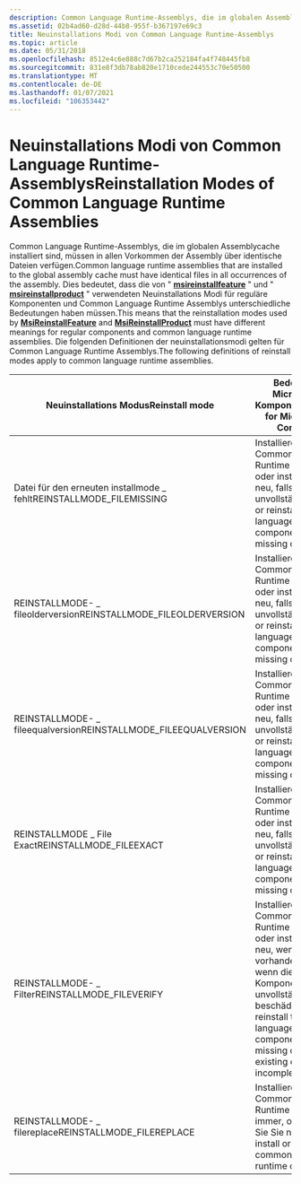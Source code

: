 ```yaml
---
description: Common Language Runtime-Assemblys, die im globalen Assemblycache installiert sind, müssen in allen Vorkommen der Assembly über identische Dateien verfügen.
ms.assetid: 02b4ad60-d28d-44b8-955f-b367197e69c3
title: Neuinstallations Modi von Common Language Runtime-Assemblys
ms.topic: article
ms.date: 05/31/2018
ms.openlocfilehash: 8512e4c6e888c7d67b2ca252184fa4f748445fb8
ms.sourcegitcommit: 831e8f3db78ab820e1710cede244553c70e50500
ms.translationtype: MT
ms.contentlocale: de-DE
ms.lasthandoff: 01/07/2021
ms.locfileid: "106353442"
---
```

# <a name="reinstallation-modes-of-common-language-runtime-assemblies"></a><span data-ttu-id="30fd6-103">Neuinstallations Modi von Common Language Runtime-Assemblys</span><span class="sxs-lookup"><span data-stu-id="30fd6-103">Reinstallation Modes of Common Language Runtime Assemblies</span></span>

<span data-ttu-id="30fd6-104">Common Language Runtime-Assemblys, die im globalen Assemblycache installiert sind, müssen in allen Vorkommen der Assembly über identische Dateien verfügen.</span><span class="sxs-lookup"><span data-stu-id="30fd6-104">Common language runtime assemblies that are installed to the global assembly cache must have identical files in all occurrences of the assembly.</span></span> <span data-ttu-id="30fd6-105">Dies bedeutet, dass die von " [**msireinstallfeature**](/windows/desktop/api/Msi/nf-msi-msireinstallfeaturea) " und " [**msireinstallproduct**](/windows/desktop/api/Msi/nf-msi-msireinstallproducta) " verwendeten Neuinstallations Modi für reguläre Komponenten und Common Language Runtime Assemblys unterschiedliche Bedeutungen haben müssen.</span><span class="sxs-lookup"><span data-stu-id="30fd6-105">This means that the reinstallation modes used by [**MsiReinstallFeature**](/windows/desktop/api/Msi/nf-msi-msireinstallfeaturea) and [**MsiReinstallProduct**](/windows/desktop/api/Msi/nf-msi-msireinstallproducta) must have different meanings for regular components and common language runtime assemblies.</span></span> <span data-ttu-id="30fd6-106">Die folgenden Definitionen der neuinstallationsmodi gelten für Common Language Runtime Assemblys.</span><span class="sxs-lookup"><span data-stu-id="30fd6-106">The following definitions of reinstall modes apply to common language runtime assemblies.</span></span>



| <span data-ttu-id="30fd6-107">Neuinstallations Modus</span><span class="sxs-lookup"><span data-stu-id="30fd6-107">Reinstall mode</span></span>                  | <span data-ttu-id="30fd6-108">Bedeutung für Microsoft .NET Komponenten</span><span class="sxs-lookup"><span data-stu-id="30fd6-108">Meaning for Microsoft .NET Components</span></span>                                                                                              |
|---------------------------------|------------------------------------------------------------------------------------------------------------------------------------|
| <span data-ttu-id="30fd6-109">Datei für den erneuten installmode \_ fehlt</span><span class="sxs-lookup"><span data-stu-id="30fd6-109">REINSTALLMODE\_FILEMISSING</span></span>      | <span data-ttu-id="30fd6-110">Installieren Sie die Common Language Runtime Komponente, oder installieren Sie Sie neu, falls Sie fehlt oder unvollständig ist.</span><span class="sxs-lookup"><span data-stu-id="30fd6-110">Install or reinstall the common language runtime component if it is missing or incomplete.</span></span>                                         |
| <span data-ttu-id="30fd6-111">REINSTALLMODE- \_ fileolderversion</span><span class="sxs-lookup"><span data-stu-id="30fd6-111">REINSTALLMODE\_FILEOLDERVERSION</span></span> | <span data-ttu-id="30fd6-112">Installieren Sie die Common Language Runtime Komponente, oder installieren Sie Sie neu, falls Sie fehlt oder unvollständig ist.</span><span class="sxs-lookup"><span data-stu-id="30fd6-112">Install or reinstall the common language runtime component if it is missing or incomplete.</span></span>                                         |
| <span data-ttu-id="30fd6-113">REINSTALLMODE- \_ fileequalversion</span><span class="sxs-lookup"><span data-stu-id="30fd6-113">REINSTALLMODE\_FILEEQUALVERSION</span></span> | <span data-ttu-id="30fd6-114">Installieren Sie die Common Language Runtime Komponente, oder installieren Sie Sie neu, falls Sie fehlt oder unvollständig ist.</span><span class="sxs-lookup"><span data-stu-id="30fd6-114">Install or reinstall the common language runtime component if it is missing or incomplete.</span></span>                                         |
| <span data-ttu-id="30fd6-115">REINSTALLMODE \_ File Exact</span><span class="sxs-lookup"><span data-stu-id="30fd6-115">REINSTALLMODE\_FILEEXACT</span></span>        | <span data-ttu-id="30fd6-116">Installieren Sie die Common Language Runtime Komponente, oder installieren Sie Sie neu, falls Sie fehlt oder unvollständig ist.</span><span class="sxs-lookup"><span data-stu-id="30fd6-116">Install or reinstall the common language runtime component if it is missing or incomplete.</span></span>                                         |
| <span data-ttu-id="30fd6-117">REINSTALLMODE- \_ Filter</span><span class="sxs-lookup"><span data-stu-id="30fd6-117">REINSTALLMODE\_FILEVERIFY</span></span>       | <span data-ttu-id="30fd6-118">Installieren Sie die Common Language Runtime Komponente, oder installieren Sie Sie neu, wenn Sie nicht vorhanden ist oder wenn die vorhandene Komponente unvollständig oder beschädigt ist.</span><span class="sxs-lookup"><span data-stu-id="30fd6-118">Install or reinstall the common language runtime component if it is missing or if the existing component is incomplete or corrupt.</span></span> |
| <span data-ttu-id="30fd6-119">REINSTALLMODE- \_ filereplace</span><span class="sxs-lookup"><span data-stu-id="30fd6-119">REINSTALLMODE\_FILEREPLACE</span></span>      | <span data-ttu-id="30fd6-120">Installieren Sie die Common Language Runtime Komponente immer, oder installieren Sie Sie neu.</span><span class="sxs-lookup"><span data-stu-id="30fd6-120">Always install or reinstall the common language runtime component.</span></span>                                                                 |



 

 

 



